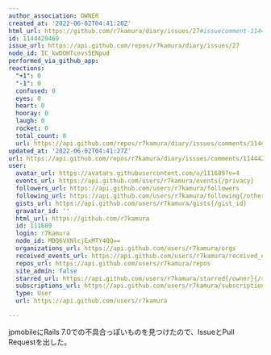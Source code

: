 ```yaml
---
author_association: OWNER
created_at: '2022-06-02T04:41:20Z'
html_url: https://github.com/r7kamura/diary/issues/27#issuecomment-1144429469
id: 1144429469
issue_url: https://api.github.com/repos/r7kamura/diary/issues/27
node_id: IC_kwDOHTcevs5ENpud
performed_via_github_app: 
reactions:
  "+1": 0
  "-1": 0
  confused: 0
  eyes: 0
  heart: 0
  hooray: 0
  laugh: 0
  rocket: 0
  total_count: 0
  url: https://api.github.com/repos/r7kamura/diary/issues/comments/1144429469/reactions
updated_at: '2022-06-02T04:41:27Z'
url: https://api.github.com/repos/r7kamura/diary/issues/comments/1144429469
user:
  avatar_url: https://avatars.githubusercontent.com/u/111689?v=4
  events_url: https://api.github.com/users/r7kamura/events{/privacy}
  followers_url: https://api.github.com/users/r7kamura/followers
  following_url: https://api.github.com/users/r7kamura/following{/other_user}
  gists_url: https://api.github.com/users/r7kamura/gists{/gist_id}
  gravatar_id: ''
  html_url: https://github.com/r7kamura
  id: 111689
  login: r7kamura
  node_id: MDQ6VXNlcjExMTY4OQ==
  organizations_url: https://api.github.com/users/r7kamura/orgs
  received_events_url: https://api.github.com/users/r7kamura/received_events
  repos_url: https://api.github.com/users/r7kamura/repos
  site_admin: false
  starred_url: https://api.github.com/users/r7kamura/starred{/owner}{/repo}
  subscriptions_url: https://api.github.com/users/r7kamura/subscriptions
  type: User
  url: https://api.github.com/users/r7kamura

---
```

jpmobileにRails 7.0での不具合っぽいものを見つけたので、IssueとPull Requestを出した。